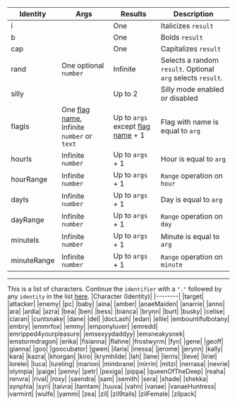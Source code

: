 |Identity | Args | Results | Description|
|---------|------|---------|------------|
|i || One | Italicizes `result`|
|b || One | Bolds `result`|
|cap || One | Capitalizes `result`|
|rand | One optional `number` | Infinite | Selects a random `result`. Optional `arg` selects `result`.|
|silly || Up to 2 | Silly mode enabled or disabled|
|flagIs | One [flag name](FlagList.md), Infinite `number` or `text` | Up to `args` except [flag name](FlagList.md) + 1 | Flag with name is equal to `arg` |
|hourIs | Infinite `number` | Up to `args` + 1 | Hour is equal to `arg` |
|hourRange | Infinite `number` | Up to `args` + 1 | `Range` operation on `hour`|
|dayIs | Infinite `number` | Up to `args` + 1 | Day is equal to `arg` |
|dayRange | Infinite `number` | Up to `args` + 1 | `Range` operation on `day`|
|minuteIs | Infinite `number` | Up to `args` + 1 | Minute is equal to `arg` |
|minuteRange | Infinite `number` | Up to `args` + 1 | `Range` operation on `minute`|

---
This is a list of characters. Continue the `identifier` with a `"."` followed by any `identity` in the list [here](CharParsers.md).
|Character (Identity)|
|--------|
|target|
|attacker|
|enemy|
|pc|
|baby|
|aina|
|amber|
|anaeMaiden|
|anarrie|
|anno|
|ara|
|ardia|
|azra|
|bea|
|ben|
|bess|
|bianca|
|brynn|
|burt|
|busky|
|celise|
|ciaran|
|cuntsnake|
|dane|
|del|
|docLash|
|edan|
|ellie|
|embountifulbotany|
|embry|
|emmrfox|
|emmy|
|emponyluver|
|emredd|
|emripped4yourpleasure|
|emsexyydaddyy|
|emsneakysnek|
|emstormdragon|
|erika|
|fisianna|
|flahne|
|frostwyrm|
|fyn|
|gene|
|geoff|
|gianna|
|goo|
|goocubator|
|gwen|
|ilaria|
|inessa|
|jerome|
|jerynn|
|kally|
|kara|
|kazra|
|khorgan|
|kiro|
|krymhilde|
|lah|
|lane|
|lerris|
|lieve|
|liriel|
|lorelei|
|luca|
|lureling|
|marion|
|mimbrane|
|mirrin|
|mitzi|
|nerrasa|
|nevrie|
|olympia|
|paige|
|penny|
|petr|
|pexiga|
|pippa|
|queenOfTheDeep|
|reaha|
|renvra|
|rival|
|roxy|
|saendra|
|sam|
|semith|
|sera|
|shade|
|shekka|
|synphia|
|syri|
|taivra|
|tamtam|
|tuuva|
|vahn|
|vanae|
|vanaeHuntress|
|varmint|
|wulfe|
|yammi|
|zea|
|zil|
|zil9tails|
|zilFemale|
|zilpack|